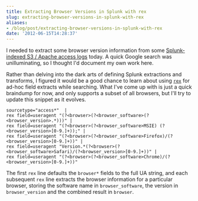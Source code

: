 ```yaml
---
title: Extracting Browser Versions in Splunk with rex
slug: extracting-browser-versions-in-splunk-with-rex
aliases:
- /blog/post/extracting-browser-versions-in-splunk-with-rex
date: '2012-06-15T14:28:37'
---
```


I needed to extract some browser version information from some [Splunk-indexed S3 / Apache access logs](http://www.reedmurphy.net/blog/post/splunking-through-amazon-s3-access-logs) today. A quick Google search was unilluminating, so I thought I'd document my own work here.

Rather than delving into the dark arts of defining Splunk extractions and transforms, I figured it would be a good chance to learn about using [`rex`](http://docs.splunk.com/Documentation/Splunk/latest/SearchReference/rex) for ad-hoc field extracts while searching. What I've come up with is just a quick braindump for now, and only supports a subset of all browsers, but I'll try to update this snippet as it evolves.

<!--more-->

    sourcetype="access*"  | 
    rex field=useragent "(?<browser>(?<browser_software>(?<browser_version>.*)))" |
    rex field=useragent "(?<browser>(?<browser_software>MSIE) (?<browser_version>[0-9.]+));" |
    rex field=useragent "(?<browser>(?<browser_software>Firefox)/(?<browser_version>[0-9.]+))" |
    rex field=useragent "Version.*(?<browser>(?<browser_software>Safari)/(?<browser_version>[0-9.]+))" |
    rex field=useragent "(?<browser>(?<browser_software>Chrome)/(?<browser_version>[0-9.]+))"


The first `rex` line defaults the `browser*` fields to the full UA string, and each subsequent `rex` line extracts the browser information for a particular browser, storing the software name in `browser_software`, the version in `browser_version` and the combined result in `browser`.


